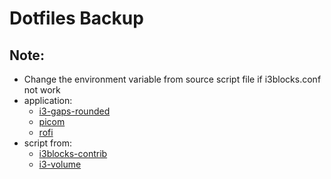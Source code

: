 # Dotfiles Backup

## Note:
- Change the environment variable from source script file if i3blocks.conf not work
- application:
    - [i3-gaps-rounded](https://github.com/resloved/i3)
    - [picom](https://github.com/yshui/picom)
    - [rofi](https://github.com/davatorium/rofi)
- script from:
    - [i3blocks-contrib](https://github.com/vivien/i3blocks-contrib)
    - [i3-volume](https://github.com/hastinbe/i3-volume)
